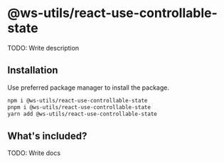 # @ws-utils/react-use-controllable-state

TODO: Write description


## Installation

Use preferred package manager to install the package.

```bash
npm i @ws-utils/react-use-controllable-state
pnpm i @ws-utils/react-use-controllable-state
yarn add @ws-utils/react-use-controllable-state
```


## What's included?

TODO: Write docs